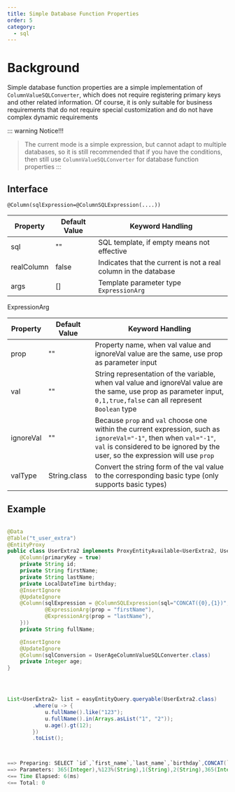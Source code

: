 ```yaml
---
title: Simple Database Function Properties
order: 5
category:
  - sql
---
```


# Background
Simple database function properties are a simple implementation of `ColumnValueSQLConverter`, which does not require registering primary keys and other related information. Of course, it is only suitable for business requirements that do not require special customization and do not have complex dynamic requirements


::: warning Notice!!!
> The current mode is a simple expression, but cannot adapt to multiple databases, so it is still recommended that if you have the conditions, then still use `ColumnValueSQLConverter` for database function properties
:::

## Interface
`@Column(sqlExpression=@ColumnSQLExpression(....))`


Property  | Default Value| Keyword Handling
--- | --- | --- 
sql | "" | SQL template, if empty means not effective
realColumn | false | Indicates that the current is not a real column in the database
args | [] | Template parameter type `ExpressionArg`


ExpressionArg



Property  | Default Value| Keyword Handling
--- | --- | --- 
prop | "" | Property name, when val value and ignoreVal value are the same, use prop as parameter input
val | "" | String representation of the variable, when val value and ignoreVal value are the same, use prop as parameter input, `0,1,true,false` can all represent `Boolean` type
ignoreVal | "" | Because `prop` and `val` choose one within the current expression, such as `ignoreVal="-1"`, then when `val="-1"`, `val` is considered to be ignored by the user, so the expression will use `prop`
valType | String.class | Convert the string form of the val value to the corresponding basic type (only supports basic types)

## Example
```java

@Data
@Table("t_user_extra")
@EntityProxy
public class UserExtra2 implements ProxyEntityAvailable<UserExtra2, UserExtra2Proxy> {
    @Column(primaryKey = true)
    private String id;
    private String firstName;
    private String lastName;
    private LocalDateTime birthday;
    @InsertIgnore
    @UpdateIgnore
    @Column(sqlExpression = @ColumnSQLExpression(sql="CONCAT({0},{1})",args = {
            @ExpressionArg(prop = "firstName"),
            @ExpressionArg(prop = "lastName"),
    }))
    private String fullName;

    @InsertIgnore
    @UpdateIgnore
    @Column(sqlConversion = UserAgeColumnValueSQLConverter.class)
    private Integer age;
}




List<UserExtra2> list = easyEntityQuery.queryable(UserExtra2.class)
        .where(u -> {
            u.fullName().like("123");
            u.fullName().in(Arrays.asList("1", "2"));
            u.age().gt(12);
        })
        .toList();



==> Preparing: SELECT `id`,`first_name`,`last_name`,`birthday`,CONCAT(`first_name`,`last_name`) AS `full_name`,CEILING((timestampdiff(DAY, `birthday`, NOW()) / ?)) AS `age` FROM `t_user_extra` WHERE CONCAT(`first_name`,`last_name`) LIKE ? AND CONCAT(`first_name`,`last_name`) IN (?,?) AND CEILING((timestampdiff(DAY, `birthday`, NOW()) / ?)) > ?
==> Parameters: 365(Integer),%123%(String),1(String),2(String),365(Integer),12(Integer)
<== Time Elapsed: 6(ms)
<== Total: 0
```

